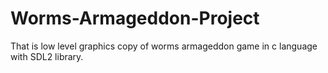 # Worms-Armageddon-Project
That is low level graphics copy of worms armageddon game in c language with SDL2 library.

